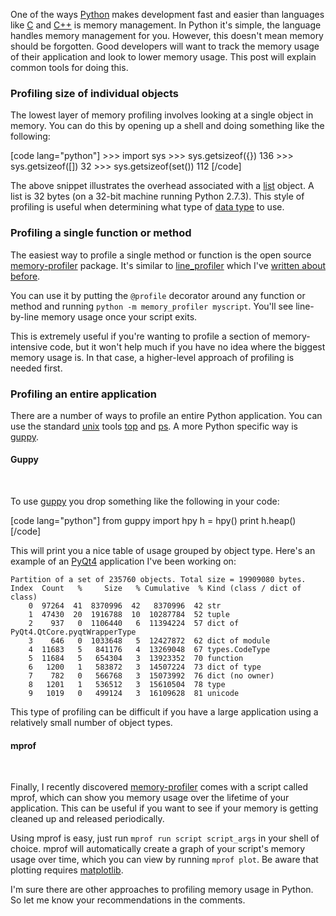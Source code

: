 One of the ways [Python](http://python.org) makes development fast and easier
than languages like [C](http://en.wikipedia.org/wiki/C_(programming_language)) and [C++](http://en.wikipedia.org/wiki/C%2B%2B) is memory management.  In Python it's simple, the language handles memory management for you.  However, this doesn't mean memory should be forgotten.  Good developers will want to track the memory usage of their application and look to lower memory usage. This post will explain common tools for doing this.

### Profiling size of individual objects

The lowest layer of memory profiling involves looking at a single object in
memory.  You can do this by opening up a shell and doing something like the
following:

[code lang="python"]
    >>> import sys
    >>> sys.getsizeof({})
    136
    >>> sys.getsizeof([])
    32
    >>> sys.getsizeof(set())
    112
[/code]

The above snippet illustrates the overhead associated with a
[list](http://docs.python.org/2/tutorial/introduction.html#lists) object. A
list is 32 bytes (on a 32-bit machine running Python 2.7.3).  This style of
profiling is useful when determining what type of [data
type](http://docs.python.org/2/tutorial/datastructures.html) to use.

### Profiling a single function or method

The easiest way to profile a single method or function is the open source
[memory-profiler](http://pypi.python.org/pypi/memory_profiler) package.  It's
similar to [line_profiler](http://pythonhosted.org/line_profiler/) which I've
[written about before](http://codrspace.com/durden/quick-profiling-in-python/).

You can use it by putting the `@profile` decorator around any function or
method and running `python -m memory_profiler myscript`.  You'll see
line-by-line memory usage once your script exits.

This is extremely useful if you're wanting to profile a section of
memory-intensive code, but it won't help much if you have no idea where the
biggest memory usage is.  In that case, a higher-level approach of profiling is
needed first.

### Profiling an entire application

There are a number of ways to profile an entire Python application.  You can
use the standard [unix](http://en.wikipedia.org/wiki/Unix) tools
[top](http://unixhelp.ed.ac.uk/CGI/man-cgi?top+1) and
[ps](http://unixhelp.ed.ac.uk/CGI/man-cgi?ps).  A more Python specific way is
[guppy](http://pypi.python.org/pypi/guppy/).

#### Guppy
<br>

To use [guppy](http://pypi.python.org/pypi/guppy/) you drop something like the
following in your code:

[code lang="python"]
    from guppy import hpy
    h = hpy()
    print h.heap()
[/code]

This will print you a nice table of usage grouped by object type.  Here's an
example of an [PyQt4](http://www.riverbankcomputing.com/software/pyqt/intro)
application I've been working on:

    Partition of a set of 235760 objects. Total size = 19909080 bytes.
    Index  Count   %     Size   % Cumulative  % Kind (class / dict of class)
        0  97264  41  8370996  42   8370996  42 str
        1  47430  20  1916788  10  10287784  52 tuple
        2    937   0  1106440   6  11394224  57 dict of PyQt4.QtCore.pyqtWrapperType
        3    646   0  1033648   5  12427872  62 dict of module
        4  11683   5   841176   4  13269048  67 types.CodeType
        5  11684   5   654304   3  13923352  70 function
        6   1200   1   583872   3  14507224  73 dict of type
        7    782   0   566768   3  15073992  76 dict (no owner)
        8   1201   1   536512   3  15610504  78 type
        9   1019   0   499124   3  16109628  81 unicode

This type of profiling can be difficult if you have a large application using a
relatively small number of object types.

#### mprof
<br>

Finally, I recently discovered
[memory-profiler](http://pypi.python.org/pypi/memory_profiler) comes with a
script called mprof, which can show you memory usage over the lifetime of your
application. This can be useful if you want to see if your memory is getting
cleaned up and released periodically.

Using mprof is easy, just run `mprof run script script_args` in your shell
of choice.  mprof will automatically create a graph of your script's memory
usage over time, which you can view by running `mprof plot`. Be aware that
plotting requires [matplotlib](http://matplotlib.org).

I'm sure there are other approaches to profiling memory usage in Python.  So
let me know your recommendations in the comments.
